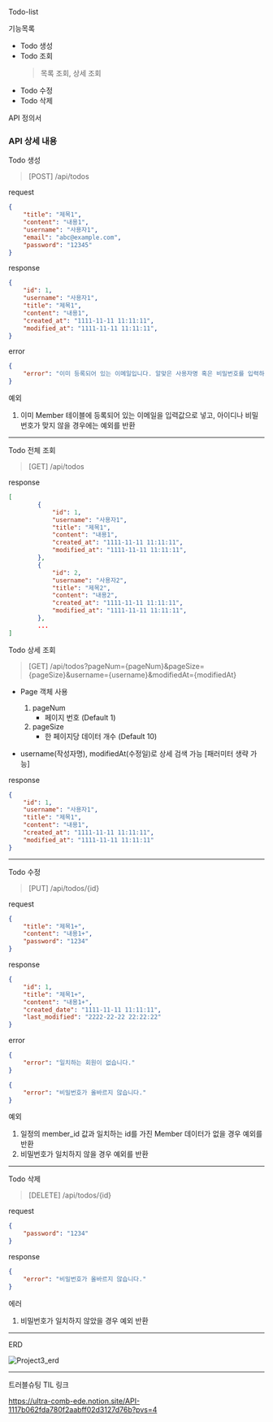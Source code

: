 Todo-list

기능목록

* Todo 생성
* Todo 조회
  > 목록 조회,
  > 상세 조회
* Todo 수정
* Todo 삭제

API 정의서

### **API 상세 내용**

Todo 생성

> [POST] /api/todos
> 

request

```json
{
	"title": "제목1",
	"content": "내용1",
	"username": "사용자1",
	"email": "abc@example.com",
	"password": "12345"
}
```

response

<success>

```json
{
	"id": 1,
	"username": "사용자1",
	"title": "제목1",
	"content": "내용1",
	"created_at": "1111-11-11 11:11:11",
	"modified_at": "1111-11-11 11:11:11",
}
```

error

```json
{
	"error": "이미 등록되어 있는 이메일입니다. 알맞은 사용자명 혹은 비밀번호를 입력하십시오."
}
```

예외

1. 이미 Member 테이블에 등록되어 있는 이메일을 입력값으로 넣고, 아이디나 비밀번호가 맞지 않을 경우에는 예외를 반환

---

Todo 전체 조회

> [GET] /api/todos
> 

response

<success>

```json
[
		{
			"id": 1,
			"username": "사용자1",
			"title": "제목1",
			"content": "내용1",
			"created_at": "1111-11-11 11:11:11",
			"modified_at": "1111-11-11 11:11:11",
		},
		{
			"id": 2,
			"username": "사용자2",
			"title": "제목2",
			"content": "내용2",
			"created_at": "1111-11-11 11:11:11",
			"modified_at": "1111-11-11 11:11:11",
		},
		...
]
```

Todo 상세 조회

> [GET] /api/todos?pageNum={pageNum}&pageSize={pageSize}&username={username}&modifiedAt={modifiedAt}
> 

- Page 객체 사용
    1. pageNum
        - 페이지 번호 (Default 1)
    2. pageSize
        - 한 페이지당 데이터 개수 (Default 10)

- username(작성자명), modifiedAt(수정일)로 상세 검색 가능 [패러미터 생략 가능]

response

<success>

```json
{
	"id": 1,
	"username": "사용자1",
	"title": "제목1",
	"content": "내용1",
	"created_at": "1111-11-11 11:11:11",
	"modified_at": "1111-11-11 11:11:11"
}
```

---

Todo 수정

> [PUT] /api/todos/{id}
> 

request

```json
{
	"title": "제목1+",
	"content": "내용1+",
	"password": "1234"
}
```

response

<success>

```json
{
	"id": 1,
	"title": "제목1+",
	"content": "내용1+",
	"created_date": "1111-11-11 11:11:11",
	"last_modified": "2222-22-22 22:22:22"
}
```

error

```json
{
	"error": "일치하는 회원이 없습니다."
}
```

```json
{
	"error": "비밀번호가 올바르지 않습니다."
}
```

예외

1. 일정의 member_id 값과 일치하는 id를 가진 Member 데이터가 없을 경우 예외를 반환
2. 비밀번호가 일치하지 않을 경우 예외를 반환

---

Todo 삭제

> [DELETE] /api/todos/{id}
> 

request

```json
{
	"password": "1234"
}
```

response

<error>

```json
{
	"error": "비밀번호가 올바르지 않습니다."
}
```

에러


1. 비밀번호가 일치하지 않았을 경우 예외 반환

---

ERD


![Project3_erd](https://github.com/user-attachments/assets/380ccb09-332d-4e9f-bfd2-af34bdb1ac3b)


---

트러블슈팅 TIL 링크

https://ultra-comb-ede.notion.site/API-1117b062fda780f2aabff02d3127d76b?pvs=4
